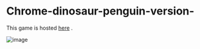 # Chrome-dinosaur-penguin-version-

This game is hosted [here](https://swastik-aryal.github.io/Chrome-dinosaur-penguin-version-/) .

![image](https://user-images.githubusercontent.com/88812675/216556242-33cf30f4-c6ea-4ed0-aa2b-69415ae20427.png)
